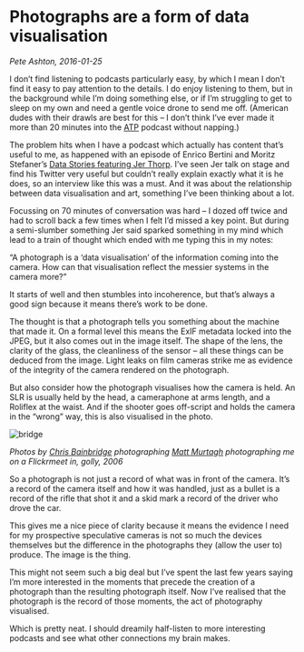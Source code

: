 # Photographs are a form of data visualisation

*Pete Ashton, 2016-01-25*

I don’t find listening to podcasts particularly easy, by which I mean I don’t find it easy to pay attention to the details. I do enjoy listening to them, but in the background while I’m doing something else, or if I’m struggling to get to sleep on my own and need a gentle voice drone to send me off. (American dudes with their drawls are best for this – I don’t think I’ve ever made it more than 20 minutes into the [ATP](http://atp.fm) podcast without napping.)

The problem hits when I have a podcast which actually has content that’s useful to me, as happened with an episode of Enrico Bertini and Moritz Stefaner’s [Data Stories featuring Jer Thorp](http://datastori.es/data-art-w-jer-thorp/). I’ve seen Jer talk on stage and find his Twitter very useful but couldn’t really explain exactly what it is he does, so an interview like this was a must. And it was about the relationship between data visualisation and art, something I’ve been thinking about a lot.

Focussing on 70 minutes of conversation was hard – I dozed off twice and had to scroll back a few times when I felt I’d missed a key point. But during a semi-slumber something Jer said sparked something in my mind which lead to a train of thought which ended with me typing this in my notes:

“A photograph is a ‘data visualisation’ of the information coming into the camera. How can that visualisation reflect the messier systems in the camera more?”

It starts of well and then stumbles into incoherence, but that’s always a good sign because it means there’s work to be done.

The thought is that a photograph tells you something about the machine that made it. On a formal level this means the ExIF metadata locked into the JPEG, but it also comes out in the image itself. The shape of the lens, the clarity of the glass, the cleanliness of the sensor – all these things can be deduced from the image. Light leaks on film cameras strike me as evidence of the integrity of the camera rendered on the photograph.

But also consider how the photograph visualises how the camera is held. An SLR is usually held by the head, a cameraphone at arms length, and a Roliflex at the waist. And if the shooter goes off-script and holds the camera in the “wrong” way, this is also visualised in the photo.

![bridge](http://peteashton.com/wp-content/uploads/2016/01/bridge.jpg)

_Photos by [Chris Bainbridge](https://www.flickr.com/photos/amortize/265181915) photographing [Matt Murtagh](https://www.flickr.com/photos/msmurtagh/265209499/) photographing me on a Flickrmeet in, golly, 2006_

So a photograph is not just a record of what was in front of the camera. It’s a record of the camera itself and how it was handled, just as a bullet is a record of the rifle that shot it and a skid mark a record of the driver who drove the car.

This gives me a nice piece of clarity because it means the evidence I need for my prospective speculative cameras is not so much the devices themselves but the difference in the photographs they (allow the user to) produce. The image is the thing.

This might not seem such a big deal but I’ve spent the last few years saying I’m more interested in the moments that precede the creation of a photograph than the resulting photograph itself. Now I’ve realised that the photograph is the record of those moments, the act of photography visualised.

Which is pretty neat. I should dreamily half-listen to more interesting podcasts and see what other connections my brain makes.
